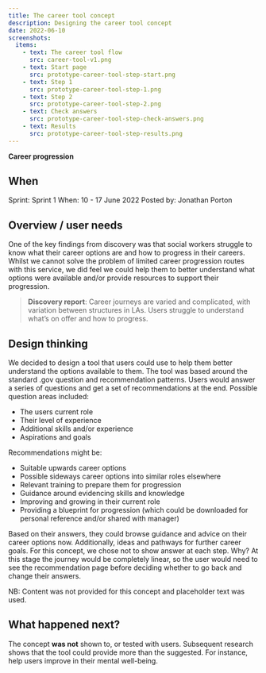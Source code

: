 ```yaml
---
title: The career tool concept
description: Designing the career tool concept
date: 2022-06-10
screenshots:
  items:
    - text: The career tool flow
      src: career-tool-v1.png
    - text: Start page
      src: prototype-career-tool-step-start.png
    - text: Step 1
      src: prototype-career-tool-step-1.png
    - text: Step 2
      src: prototype-career-tool-step-2.png
    - text: Check answers
      src: prototype-career-tool-step-check-answers.png
    - text: Results
      src: prototype-career-tool-step-results.png
---
```


<strong class="govuk-tag govuk-tag--purple">Career progression</strong>

## When
Sprint: Sprint 1
When: 10 - 17 June 2022
Posted by: Jonathan Porton

## Overview / user needs
One of the key findings from discovery was that social workers struggle to know what their career options are and how to progress in their careers. Whilst we cannot solve the problem of limited career progression routes with this service, we did feel we could help them to better understand what options were available and/or provide resources to support their progression.

> **Discovery report**: Career journeys are varied and complicated, with variation between structures in LAs. Users struggle to understand what’s on offer and how to progress.

## Design thinking
We decided to design a tool that users could use to help them better understand the options available to them. The tool was based around the standard .gov question and recommendation patterns. Users would answer a series of questions and get a set of recommendations at the end. Possible question areas included:

- The users current role
- Their level of experience
- Additional skills and/or experience
- Aspirations and goals

Recommendations might be:

- Suitable upwards career options
- Possible sideways career options into similar roles elsewhere
- Relevant training to prepare them for progression
- Guidance around evidencing skills and knowledge
- Improving and growing in their current role
- Providing a blueprint for progression (which could be downloaded for personal reference and/or shared with manager)

Based on their answers, they could browse guidance and advice on their career options now. Additionally, ideas and pathways for further career goals. For this concept, we chose not to show answer at each step. Why? At this stage the journey would be completely linear, so the user would need to see the recommendation page before deciding whether to go back and change their answers.

NB: Content was not provided for this concept and placeholder text was used.

## What happened next?
The concept **was not** shown to, or tested with users. Subsequent research shows that the tool could provide more than the suggested. For instance, help users improve in their mental well-being.



